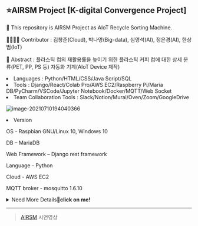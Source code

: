 ## ⭐AIRSM Project [K-digital Convergence Project]
<p>🥇 This repository is AIRSM Project as AIoT Recycle Sorting Machine.</p>
<p>👨‍👩‍👧‍👧 Contributor : 김창준(Cloud), 박나영(Big-data), 심영석(AI), 정은경(AI), 한상범(IoT)</p>
<p>🚀 Abstract : 플라스틱 컵의 재활용률을 높이기 위한 플라스틱 커피 컵에 대한 상세 분류(PET, PP, PS 등) 자동화 기계(AIoT Device 제작)</p>
<p></p>
<li>Languages : Python/HTML/CSS/Java Script/SQL</li>
<li>Tools : Django/React/Colab Pro/AWS EC2/Raspberry Pi/Maria DB/PyCharm/VSCode/Jupyter Notebook/Docker/MQTT/Web Socket</li>
<li>Team Collaboration Tools : Slack/Notion/Mural/Oven/Zoom/GoogleDrive</li>

![image-20210710194040366](C:\Users\dmsru\AppData\Roaming\Typora\typora-user-images\image-20210710194040366.png)

<li>Version

<p>OS - Raspbian GNU/Linux 10, Windows 10
<p>DB – MariaDB 
<p>Web Framework – Django rest framework 
<p>Language - Python 
<p>Cloud - AWS EC2 
<p>MQTT broker - mosquitto 1.6.10

  <details><summary>Need More Details🤭<strong>click on me!</strong></summary><div markdown="1">
  <p></p>
  <li> 프로젝트 배경 : 코로나 시대로 인한 플라스틱 제품 사용 ⬆️, 하지만 재활용률은 ⬇️ 따라서, 플라스틱의 종류별 분리수거의 필요성 </li>
  <li> 프로젝트 목적 : 플라스틱 컵 재질의 정확한 분류를 통한 재활용률 증대, 사용자들에게 올바른 분리수거 방법 인식 재고 </li>
  <li> 서비스 흐름도(Service Flow)  <p align="center"><img width="600" height="400" src="https://user-images.githubusercontent.com/46801877/120742819-a0199580-c532-11eb-82fd-cc07b96e6d3d.png"></p></li>
  <li> 아키텍쳐(Service Architecture) <p align="center"><img width="1000" height="400" src="https://user-images.githubusercontent.com/46801877/120744657-6fd3f600-c536-11eb-84b8-5d14a2560526.png"></p></li>
  <li> AIRSM 최적 위치 선정(5 sec per slide) <p align="center"><img width=80% alt="AIRSM_Big Data" src="https://user-images.githubusercontent.com/46801877/120749438-9185ab00-c53f-11eb-93bf-40a3a7eb292d.gif"></p></li>
</div></details>

---
>[AIRSM](https://www.youtube.com/watch?v=lVkdkw2LoEE) 시연영상







